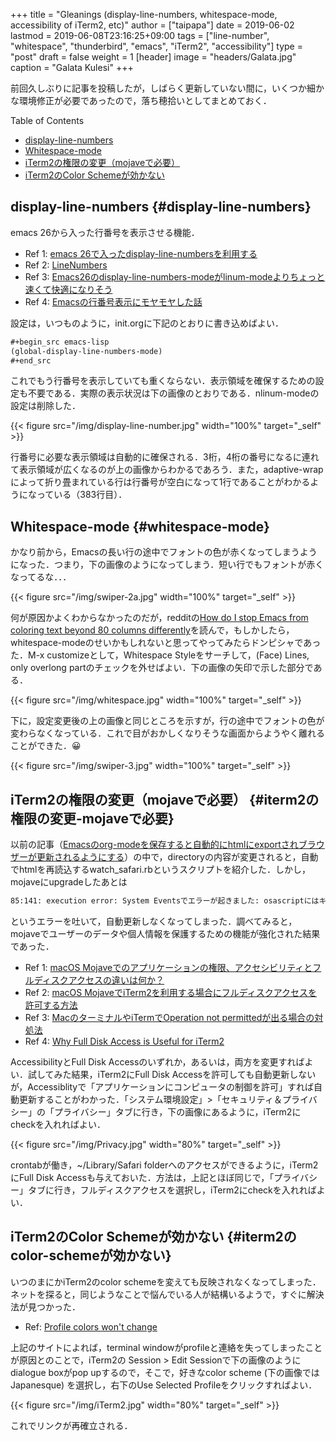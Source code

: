 +++
title = "Gleanings (display-line-numbers, whitespace-mode, accessibility of iTerm2, etc)"
author = ["taipapa"]
date = 2019-06-02
lastmod = 2019-06-08T23:16:25+09:00
tags = ["line-number", "whitespace", "thunderbird", "emacs", "iTerm2", "accessibility"]
type = "post"
draft = false
weight = 1
[header]
  image = "headers/Galata.jpg"
  caption = "Galata Kulesi"
+++

前回久しぶりに記事を投稿したが，しばらく更新していない間に，いくつか細かな環境修正が必要であったので，落ち穂拾いとしてまとめておく．

<div class="ox-hugo-toc toc">
<div></div>

<div class="heading">Table of Contents</div>

- [display-line-numbers](#display-line-numbers)
- [Whitespace-mode](#whitespace-mode)
- [iTerm2の権限の変更（mojaveで必要）](#iterm2の権限の変更-mojaveで必要)
- [iTerm2のColor Schemeが効かない](#iterm2のcolor-schemeが効かない)

</div>
<!--endtoc-->


## display-line-numbers {#display-line-numbers}

emacs 26から入った行番号を表示させる機能．

-   Ref 1: [emacs 26で入ったdisplay-line-numbersを利用する](http://garaemon.hatenadiary.jp/entry/2018/07/08/181003)
-   Ref 2: [LineNumbers](https://www.emacswiki.org/emacs/LineNumbers)
-   Ref 3: [Emacs26のdisplay-line-numbers-modeがlinum-modeよりちょっと速くて快適になりそう](https://blog.piyo.tech/posts/2019-01-24-emacs-display-line-numbers/)
-   Ref 4: [Emacsの行番号表示にモヤモヤした話](https://qiita.com/mamo3gr/items/1c6862cba09d5876e52c)

設定は，いつものように，init.orgに下記のとおりに書き込めばよい．

```lisp
#+begin_src emacs-lisp
(global-display-line-numbers-mode)
#+end_src
```

これでもう行番号を表示していても重くならない．表示領域を確保するための設定も不要である．実際の表示状況は下の画像のとおりである．nlinum-modeの設定は削除した．

{{< figure src="/img/display-line-number.jpg" width="100%" target="_self" >}}

行番号に必要な表示領域は自動的に確保される．3桁，4桁の番号になるに連れて表示領域が広くなるのが上の画像からわかるであろう．また，adaptive-wrapによって折り畳まれている行は行番号が空白になって1行であることがわかるようになっている（383行目）．


## Whitespace-mode {#whitespace-mode}

かなり前から，Emacsの長い行の途中でフォントの色が赤くなってしまうようになった．つまり，下の画像のようになってしまう．短い行でもフォントが赤くなってるな．．．

{{< figure src="/img/swiper-2a.jpg" width="100%" target="_self" >}}

何が原因かよくわからなかったのだが，redditの[How do I stop Emacs from coloring text beyond 80 columns differently](https://www.reddit.com/r/emacs/comments/butal1/how%5Fdo%5Fi%5Fstop%5Femacs%5Ffrom%5Fcoloring%5Ftext%5Fbeyond%5F80/)を読んで，もしかしたら，whitespace-modeのせいかもしれないと思ってやってみたらドンピシャであった．M-x customizeとして，Whitespace Styleをサーチして，(Face) Lines, only overlong partのチェックを外せばよい．下の画像の矢印で示した部分である．

{{< figure src="/img/whitespace.jpg" width="100%" target="_self" >}}

下に，設定変更後の上の画像と同じところを示すが，行の途中でフォントの色が変わらなくなっている．これで目がおかしくなりそうな画面からようやく離れることができた．😀

{{< figure src="/img/swiper-3.jpg" width="100%" target="_self" >}}


## iTerm2の権限の変更（mojaveで必要） {#iterm2の権限の変更-mojaveで必要}

以前の記事（[Emacsのorg-modeを保存すると自動的にhtmlにexportされブラウザーが更新されるようにする](../auto_html_export)）の中で，directoryの内容が変更されると，自動でhtmlを再読込するwatch\_safari.rbというスクリプトを紹介した．しかし，mojaveにupgradeしたあとは

```sh
85:141: execution error: System Eventsでエラーが起きました: osascriptにはキー操作の送信は許可されません。 (1002)
```

というエラーを吐いて，自動更新しなくなってしまった．調べてみると，mojaveでユーザーのデータや個人情報を保護するための機能が強化された結果であった．

-   Ref 1: [macOS Mojaveでのアプリケーションの権限、アクセシビリティとフルディスクアクセスの違いは何か？](https://minatokobe.com/wp/os-x/macos-mojave/post-51360.html)
-   Ref 2: [macOS MojaveでiTerm2を利用する場合にフルディスクアクセスを許可する方法](https://www.softantenna.com/wp/tips/macos-mojave-iterm2-full-disk-access/)
-   Ref 3: [MacのターミナルやiTermでOperation not permittedが出る場合の対処法](https://rcmdnk.com/blog/2019/04/29/computer-mac/)
-   Ref 4: [Why Full Disk Access is Useful for iTerm2](https://gitlab.com/gnachman/iterm2/wikis/Whyfulldiskaccess)

AccessibilityとFull Disk Accessのいずれか，あるいは，両方を変更すればよい．試してみた結果，iTerm2にFull Disk Accessを許可しても自動更新しないが，Accessiblityで「アプリケーションにコンピュータの制御を許可」すれば自動更新することがわかった．「システム環境設定」>「セキュリティ＆プライバシー」の「プライバシー」タブに行き，下の画像にあるように，iTerm2にcheckを入れればよい．

{{< figure src="/img/Privacy.jpg" width="80%" target="_self" >}}

crontabが働き，~/Library/Safari folderへのアクセスができるように，iTerm2にFull Disk Accessも与えておいた．方法は，上記とほぼ同じで，「プライバシー」タブに行き，フルディスクアクセスを選択し，iTerm2にcheckを入れればよい．


## iTerm2のColor Schemeが効かない {#iterm2のcolor-schemeが効かない}

いつのまにかiTerm2のcolor schemeを変えても反映されなくなってしまった．ネットを探ると，同じようなことで悩んでいる人が結構いるようで，すぐに解決法が見つかった．

-   Ref: [Profile colors won't change](https://gitlab.com/gnachman/iterm2/issues/4844)

上記のサイトによれば，terminal windowがprofileと連絡を失ってしまったことが原因とのことで，iTerm2の Session > Edit Sessionで下の画像のようにdialogue boxがpop upするので，そこで，好きなcolor scheme (下の画像ではJapanesque) を選択し，右下のUse Selected Profileをクリックすればよい．

{{< figure src="/img/iTerm2.jpg" width="80%" target="_self" >}}

これでリンクが再確立される．
